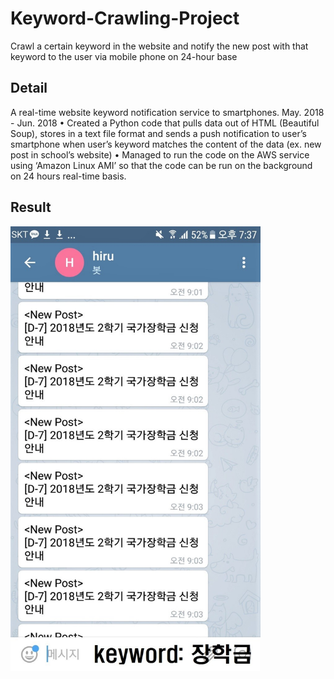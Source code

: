 # Keyword-Crawling-Project
Crawl a certain keyword in the website and notify the new post with that keyword to the user via mobile phone on 24-hour base

## Detail
A real-time website keyword notification service to smartphones.	May. 2018 - Jun. 2018 • Created a Python code that pulls data out of HTML (Beautiful Soup), stores in a text file format and sends a push notification to user’s smartphone when user’s keyword matches the content of the data (ex. new post in school’s website) • Managed to run the code on the AWS service using ‘Amazon Linux AMI’ so that the code can be run on the background on 24 hours real-time basis.

## Result
<img src="post_screenshot.jpg" alt="result" width="400">
